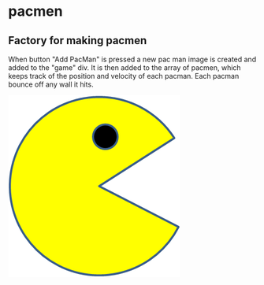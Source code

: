 # pacmen
## Factory for making pacmen

When button "Add PacMan" is pressed a new pac man image is created and added to the "game" div. It is then added to the array of pacmen, which keeps track of the position and velocity of each pacman.
Each pacman bounce off any wall it hits. 
 

<img src="PacMan1.png">
